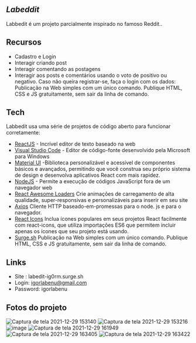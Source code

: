 
## _Labeddit_

Labbedit é um projeto parcialmente inspirado no famoso Reddit..

## Recursos

- Cadastro e Login
- Interagir criando post
- Interagir comentando as postagens
- Interagir aos posts e comentários usando o voto de positivo ou negativo.
    Caso não queira registrar-se, faça o login com os dados:
    Publicação na Web simples com um único comando. Publique HTML, CSS e JS gratuitamente, sem sair da linha de comando.


## Tech

Labbedit usa uma série de projetos de código aberto para funcionar corretamente:

- [ReactJS] - Incrível editor de texto baseado na web
- [Visual Studio Code] - Editor de código-fonte desenvolvido pela Microsoft para Windows
- [Material UI] -Biblioteca personalizável e acessível de componentes básicos e avançados, permitindo que você construa seu próprio sistema de design e desenvolva aplicativos React com mais rapidez.
- [NodeJS] - Permite a execução de códigos JavaScript fora de um navegador web
- [React Awesome Loaders] Crie animações de carregamento de alta qualidade, super-responsivas e personalizáveis ​​para inserir em seu site
- [Axios] Cliente HTTP baseado-em-promessas para o node. js e para o navegador.
- [React Icons] Inclua ícones populares em seus projetos React facilmente com react-icons, que utiliza importações ES6 que permitem incluir apenas os ícones que seu projeto está usando.
- [Surge.sh] Publicação na Web simples com um único comando. Publique HTML, CSS e JS gratuitamente, sem sair da linha de comando.


## Links
- Site : labedit-ig0rm.surge.sh
- Login: igorlabenu@gmail.com
- Password: igorlabenu

 ## Fotos do projeto
 
![Captura de tela 2021-12-29 153140](https://user-images.githubusercontent.com/90478654/147701728-67273bdd-54f4-43da-ba72-45181e0370bd.png)
![Captura de tela 2021-12-29 153216](https://user-images.githubusercontent.com/90478654/147701731-7f3713f1-3d39-4b21-8e18-de136ab31785.png)
![image](https://user-images.githubusercontent.com/90478654/147701830-599f6e32-d773-4bb4-851f-b568df76ec89.png)
![Captura de tela 2021-12-29 161949](https://user-images.githubusercontent.com/90478654/147701733-6dbde745-be94-42e2-b3f8-081d5292e6a0.png)
![Captura de tela 2021-12-29 163405](https://user-images.githubusercontent.com/90478654/147701734-af46994e-436c-4b20-80bc-4ebad17df609.png)
![Captura de tela 2021-12-29 163422](https://user-images.githubusercontent.com/90478654/147701738-6cfa1e1d-89b1-47a2-9600-fe1d323090aa.png)

   [ReactJS]: <https://react-icons.github.io/react-icons/>
   [Visual Studio Code]: <https://code.visualstudio.com/>
   [Material UI]: <https://mui.com/pt/>
   [NodeJS]: <https://nodejs.org/en/>
   [React Awesome Loaders]: <https://awesome-loaders.netlify.app/>
   [Axios]: <https://github.com/axios/axios>
   [React Icons]: <react-icons.github.io/>
   [Surge.sh]: <https://surge.sh/>
  


 
